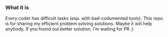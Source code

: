 ### What it is

Every coder has difficult tasks (esp. with bad-codumented tools).
This repo is for sharing my efficient problem solving solutions. Maybe it will help anybody.
If you found out better solution, I'm waiting for PR ;)
